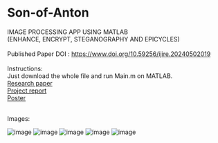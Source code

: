 # Son-of-Anton <br/>
IMAGE PROCESSING APP USING MATLAB <br/>
(ENHANCE, ENCRYPT, STEGANOGRAPHY AND EPICYCLES) <br/><br/>
Published Paper DOI : https://www.doi.org/10.59256/ijire.20240502019 <br/><br/>
Instructions: <br/>
Just download the whole file and run Main.m on MATLAB. <br/>
[Research paper](https://github.com/MrStrange09/Son-of-Anton/blob/main/Research%20paper.pdf) <br/>
[Project report](https://github.com/MrStrange09/Son-of-Anton/blob/main/Project%20Report.pdf) <br/>
[Poster](https://github.com/MrStrange09/Son-of-Anton/blob/main/Poster.pdf) <br/><br/>

Images:<br/>

![image](https://github.com/MrStrange09/Son-of-Anton/assets/65698817/f076ff2e-fbd1-4217-8fad-a9ee6f49818b)
![image](https://github.com/MrStrange09/Son-of-Anton/assets/65698817/c2247cce-f036-49c0-862e-e90eec52f554)
![image](https://github.com/MrStrange09/Son-of-Anton/assets/65698817/e1e17cd6-1eb2-4f8a-aa5c-562e4cebe589)
![image](https://github.com/MrStrange09/Son-of-Anton/assets/65698817/4680ed3d-66de-4ae1-8d9d-c0e9a549193f)
![image](https://github.com/MrStrange09/Son-of-Anton/assets/65698817/6dbb5621-6c1a-4920-81f3-67bc0ef1f2e3)














